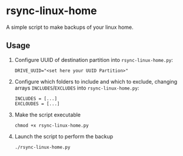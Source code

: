 # rsync-linux-home

A simple script to make backups of your linux home.

## Usage
1. Configure UUID of destination partition into `rsync-linux-home.py`:
    ```
    DRIVE_UUID="<set here your UUID Partition>"
    ```

2. Configure which folders to include and which to exclude, changing arrays `INCLUDES`/`EXCLUDES` into `rsync-linux-home.py`:
    ```
    INCLUDES = [...]
    EXCLOUDES = [...]
    ```

3. Make the script executable
    ```
    chmod +x rsync-linux-home.py
    ```

4. Launch the script to perform the backup
    ```
    ./rsync-linux-home.py
    ```